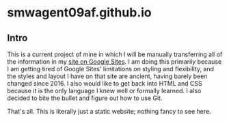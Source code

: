 # smwagent09af.github.io
## Intro
This is a current project of mine in which I will be manually transferring all of the information in my [site on Google Sites](https://sites.google.com/site/smwagent09afplus). I am doing this primarily because I am getting tired of Google Sites' limitations on styling and flexibility, and the styles and layout I have on that site are ancient, having barely been changed since 2016. I also would like to get back into HTML and CSS because it is the only language I knew well or formally learned. I also decided to bite the bullet and figure out how to use Git.

That's all. This is literally just a static website; nothing fancy to see here.
